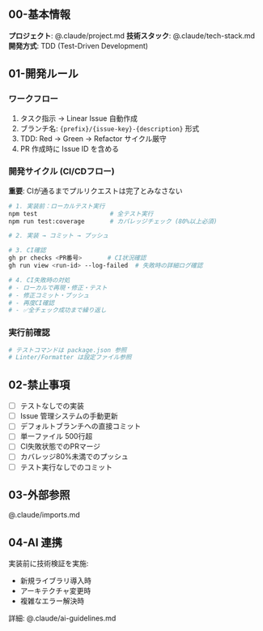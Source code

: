 ## 00-基本情報

**プロジェクト**: @.claude/project.md
**技術スタック**: @.claude/tech-stack.md
**開発方式**: TDD (Test-Driven Development)

## 01-開発ルール

### ワークフロー
1. タスク指示 → Linear Issue 自動作成
2. ブランチ名: `{prefix}/{issue-key}-{description}` 形式
3. TDD: Red → Green → Refactor サイクル厳守
4. PR 作成時に Issue ID を含める

### 開発サイクル (CI/CDフロー)
**重要**: CIが通るまでプルリクエストは完了とみなさない

```bash
# 1. 実装前：ローカルテスト実行
npm test                    # 全テスト実行
npm run test:coverage       # カバレッジチェック (80%以上必須)

# 2. 実装 → コミット → プッシュ

# 3. CI確認
gh pr checks <PR番号>       # CI状況確認
gh run view <run-id> --log-failed  # 失敗時の詳細ログ確認

# 4. CI失敗時の対処
# - ローカルで再現・修正・テスト
# - 修正コミット・プッシュ
# - 再度CI確認
# - ✅全チェック成功まで繰り返し
```

### 実行前確認
```bash
# テストコマンドは package.json 参照
# Linter/Formatter は設定ファイル参照
```

## 02-禁止事項

- [ ] テストなしでの実装
- [ ] Issue 管理システムの手動更新
- [ ] デフォルトブランチへの直接コミット
- [ ] 単一ファイル 500行超
- [ ] CI失敗状態でのPRマージ
- [ ] カバレッジ80%未満でのプッシュ
- [ ] テスト実行なしでのコミット

## 03-外部参照

@.claude/imports.md

## 04-AI 連携

実装前に技術検証を実施:
- 新規ライブラリ導入時
- アーキテクチャ変更時
- 複雑なエラー解決時

詳細: @.claude/ai-guidelines.md

